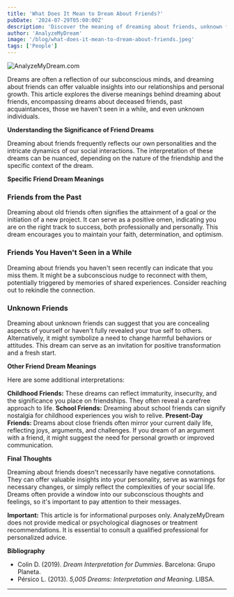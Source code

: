 ```yaml
---
title: 'What Does It Mean to Dream About Friends?'
pubDate: '2024-07-29T05:00:00Z'
description: 'Discover the meaning of dreaming about friends, unknown friends, and what these dreams can reveal about your life and emotions.'
author: 'AnalyzeMyDream'
image: '/blog/what-does-it-mean-to-dream-about-friends.jpeg'
tags: ['People']
---
```


![AnalyzeMyDream.com](/blog/what-does-it-mean-to-dream-about-friends.jpeg)


Dreams are often a reflection of our subconscious minds, and dreaming about friends can offer valuable insights into our relationships and personal growth. This article explores the diverse meanings behind dreaming about friends, encompassing dreams about deceased friends, past acquaintances, those we haven't seen in a while, and even unknown individuals. 

**Understanding the Significance of Friend Dreams**

Dreaming about friends frequently reflects our own personalities and the intricate dynamics of our social interactions.  The interpretation of these dreams can be nuanced, depending on the nature of the friendship and the specific context of the dream.

**Specific Friend Dream Meanings**


### Friends from the Past

Dreaming about old friends often signifies the attainment of a goal or the initiation of a new project. It can serve as a positive omen, indicating you are on the right track to success, both professionally and personally. This dream encourages you to maintain your faith, determination, and optimism.

### Friends You Haven't Seen in a While

Dreaming about friends you haven't seen recently can indicate that you miss them. It might be a subconscious nudge to reconnect with them, potentially triggered by memories of shared experiences. Consider reaching out to rekindle the connection.

### Unknown Friends

Dreaming about unknown friends can suggest that you are concealing aspects of yourself or haven't fully revealed your true self to others. Alternatively, it might symbolize a need to change harmful behaviors or attitudes. This dream can serve as an invitation for positive transformation and a fresh start.

**Other Friend Dream Meanings**

Here are some additional interpretations:

**Childhood Friends:** These dreams can reflect immaturity, insecurity, and the significance you place on friendships. They often reveal a carefree approach to life.
**School Friends:** Dreaming about school friends can signify nostalgia for childhood experiences you wish to relive.
**Present-Day Friends:** Dreams about close friends often mirror your current daily life, reflecting joys, arguments, and challenges.  If you dream of an argument with a friend, it might suggest the need for personal growth or improved communication.

**Final Thoughts**

Dreaming about friends doesn't necessarily have negative connotations. They can offer valuable insights into your personality, serve as warnings for necessary changes, or simply reflect the complexities of your social life. Dreams often provide a window into our subconscious thoughts and feelings, so it's important to pay attention to their messages.

**Important:** This article is for informational purposes only. AnalyzeMyDream does not provide medical or psychological diagnoses or treatment recommendations. It is essential to consult a qualified professional for personalized advice.

**Bibliography**

- Colin D. (2019). *Dream Interpretation for Dummies*. Barcelona: Grupo Planeta.
- Pérsico L. (2013). *5,005 Dreams: Interpretation and Meaning*. LIBSA.

---